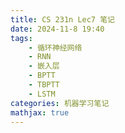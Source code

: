 ```yaml
---
title: CS 231n Lec7 笔记
date: 2024-11-8 19:40
tags:
    - 循环神经网络
    - RNN
    - 嵌入层
    - BPTT
    - TBPTT
    - LSTM
categories: 机器学习笔记
mathjax: true
---
```


<head>
    <script src="https://cdn.mathjax.org/mathjax/latest/MathJax.js?config=TeX-AMS-MML_HTMLorMML" type="text/javascript"></script>
    <script type="text/x-mathjax-config">
        MathJax.Hub.Config({
            tex2jax: {
            skipTags: ['script', 'noscript', 'style', 'textarea', 'pre'],
            inlineMath: [['$','$']],

			displayMath: [['$$', '$$']]

            }
        });
    </script>
</head>

本节将讲述另一神经网络的架构RNN(Recurrent Nerual Network)
## Review
回忆之前的神经网络，它们都遵循几乎同一个设计范式：
`Input->Hidden->Output`
然而这种设计范式有一个致命的限制，即它总是只能接受一个输入样本，并输出一个分类结果，进行一对一的处理。
然而有时候我们还需要处理如下这些需求：
![](/assets/CS-231n-9/1.png)
例如：
当我们需要为一张图片贴标签，或者生成一段话时，就需要One-To-Many
当我们需要将一个视频分类时，就需要Many-To-One
当我们需要为一个视频生成一段话时，就需要Many-To-Many
当我们需要从帧层面为视频分类时，就需要一对一的Many-To-Many(Fig-4)
## Recurrent Nerual Network
然而，前面我们也见识过，在大型神经网络中Hidden层的规模是相当大的，若是如上图为每一个输入都设计一个Hidden部分，那么计算资源的开销将会异常恐怖，于是我们引入一种全新的神经网络架构RNN：
![](/assets/CS-231n-9/2.png)
也许看图就能明白，RNN的核心思想就是将规模庞大的Hidden层作为一个有限状态机，它会随着输入改变状态从而达成多输入多输出的效果。
RNN的激励函数也很简单：
$$h_t = f_W(h_{t-1}, x_t)$$
其中$W$是一个固定的参数矩阵，用于激励函数，$h_t$指$t$时刻的状态$x_t$指$t$时刻的输入。
输出函数为：
$$y_t = f_{W_{hy}}(h_t)$$
将RNN的Hidden层展开，我们可以得到一张很浅显易懂的RNN工作原理图：
![](/assets/CS-231n-9/3.png)
*再次提醒注意：* RNN中的$W,W_{hh},W_{hx},W_{hy}$都是固定的参数，不会随着状态的变化而改变。
![](/assets/CS-231n-9/4.png)
从而，通过只选取一个输入或者指输入一次等操作，我们可以很轻易地在RNN中达成我们上面提到的另外三个需求。
### An example of vanilla RNN
一种朴素的RNN实现方式如下：
$$\begin{aligned}
& h_t = \tanh(W_{hh}h_{t-1} + W_{xh}x_t)\\
& y_t = W_{hy}h_t
\end{aligned}$$
值得一提的是，$x,h,y$是维度不同的一维向量，而权重则是在它们之间进行转换的矩阵，是固定值。

### An example: simple NLP
![](/assets/CS-231n-9/5.png)
这个例子展示了如何使用RNN在输入一个字母的情况下通过输入输出的连接预测出整个单词。
在这个例子中，输入为4维向量，状态为3维向量，输出为4维向量。于是我们也可以知道$W_{xh},W_{hh},W_{hy}$的大小分别为$4\times 3, 3\times 3, 3\times 4$。
但是我们从这个例子中可以发现在处理字母时，RNN的一个问题：
如果字母采用独热编码(One-hot coding)，那么输入向量就会极其稀疏（只有一个维度为1，其余为0），而其与$W_{xh}$的相乘也可以仅看作是从矩阵中提取出了一列，并未进行任何改变，于是我们在这种情况下一般会在输入和隐藏层之间引入：
### 嵌入层(Embedding Layer)
由于独热编码的性质，嵌入层的添加并不能改变第一次矩阵相乘只是相当于提取一列的行为，于是我们可以对列进行一些改变：
在嵌入层中，输入向量会与一个权重矩阵相乘，实际上仍是提取出一列，这个矩阵的维度一般是行数小于列数（即输入的维度被降低了），这是因为极其稀疏的高维向量实际上并不会蕴含很多信息，于是我们可以采用低维度稠密向量的输入来简化计算，减少开销。

### Backpropagation Through Time
BPTT是一种朴素的在RNN网络中进行反向传播的算法，在BPTT运行的过程中，我们首先对整个网络进行$1->T$时刻的前向传播，并缓存好中间计算结果。
之后从时刻$T->1$进行反向传播，需要注意的是由于隐藏状态$h_t$依赖于之前的隐藏状态，于是我们需要将$h_t$对应的梯度反向传播到之前所有的时刻。
另外由于RNN有多个输出，我们一般会对整个输出序列进行损失函数的评估，而对于每个输出$y_i$我们会计算出$\frac{\partial L}{\partial y_i}$以对每个输出进行反向传播。
![](/assets/CS-231n-9/6.png)

然而BPTT面临着一些很严重的问题：
1. 由于反向传播序列是一个连乘的序列，当计算的时间步$T$很大时，就很容易出现梯度爆炸和梯度消失的问题
2. 显然的，计算复杂度太高

### Truncated Backpropagation Through Time
TBPTT是一种对BPTT的改进反向传播算法，为了解决序列过长导致的梯度爆炸，消失，计算复杂度太大等问题，TBPTT将整个序列分组，并在每组组内进行反向传播而不跨组传播梯度。

### Applications
这里PPT中介绍了RNN在NLP中的应用，比如寻找具有特定属性的句子等等，要看可以去PPT。

## Long Short Term Memory
PPT中只对此进行了简要的介绍，这是一种对RNN的改进，可以极大地简化RNN中反向梯度的流动过程：
$$\begin{aligned}
&\begin{bmatrix}i\\f\\o\\g\end{bmatrix} =  \begin{bmatrix}\sigma\\\sigma\\\sigma\\\tanh\end{bmatrix}W\binom{h_{t-1}}{x_t}\\
&c_t = fc_{t-1} + ig\\
&y_t = o\tanh(c_t)
\end{aligned}$$

这节只是简要介绍，在之后的笔记中会记录推荐阅读材料中对RNN和LSTM的详细解释。